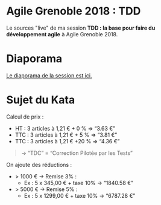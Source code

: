 # Agile Grenoble 2018 : TDD

Le sources "live" de ma session 
**TDD :  la base pour faire du développement agile**
à Agile Grenoble 2018.

# Diaporama
[Le diaporama de la session est ici.](https://docs.google.com/presentation/d/1763-z_Ag41U5o2-26hd2-gcb7RM1lXbK08JkbZX3W5U/edit?usp=sharing)

# Sujet du Kata

Calcul de prix :
* HT : 3 articles à 1,21 € + 0 % ⇒ “3.63 €”
* TTC : 3 articles à 1,21 €  + 5 % ⇒ “3.81 €”
* TTC : 3 articles à 1,21 €  +20 % ⇒ “4.36 €”
> → “TDC” = “Correction Pilotée par les Tests”

On ajoute des réductions :
* \> 1000 € → Remise 3% :
  * Ex : 5 x 345,00 € + taxe 10% → “1840.58 €”
* \> 5000 € → Remise 5% :
  * Ex : 5 x 1299,00 € + taxe 10% → “6787.28 €”
